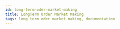 ```yaml
---
id: long-term-oder-market-making
title: LongTerm Order Market Making
tags: long term oder market making, documentation
---
```

